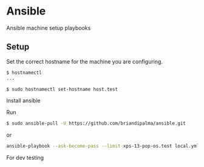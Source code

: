 # Ansible
Ansible machine setup playbooks

## Setup

Set the correct hostname for the machine you are configuring.

```bash
$ hostnamectl
...

$ sudo hostnamectl set-hostname host.test
```

Install ansible

Run

```bash
$ sudo ansible-pull -U https://github.com/briandipalma/ansible.git
```

or

```bash
ansible-playbook --ask-become-pass --limit xps-13-pop-os.test local.yml
```

For dev testing
